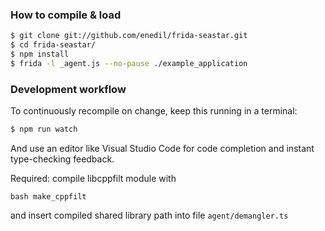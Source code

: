 ### How to compile & load

```sh
$ git clone git://github.com/enedil/frida-seastar.git
$ cd frida-seastar/
$ npm install
$ frida -l _agent.js --no-pause ./example_application
```

### Development workflow

To continuously recompile on change, keep this running in a terminal:

```sh
$ npm run watch
```

And use an editor like Visual Studio Code for code completion and instant
type-checking feedback.

Required: compile libcppfilt module with
```
bash make_cppfilt
```
and insert compiled shared library path into file `agent/demangler.ts`
